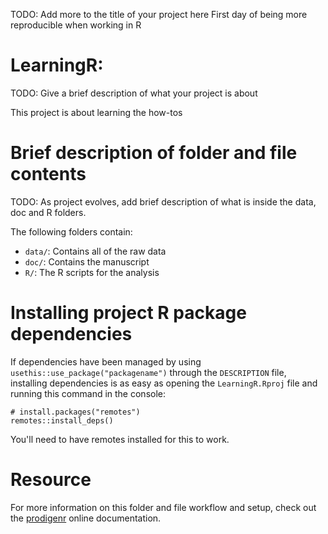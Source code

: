 TODO: Add more to the title of your project here
First day of being more reproducible when working in R

# LearningR:

TODO: Give a brief description of what your project is about

This project is about learning the how-tos 

# Brief description of folder and file contents

TODO: As project evolves, add brief description of what is inside the data, doc and R folders.

The following folders contain:

- `data/`: Contains all of the raw data
- `doc/`: Contains the manuscript 
- `R/`: The R scripts for the analysis

# Installing project R package dependencies

If dependencies have been managed by using `usethis::use_package("packagename")`
through the `DESCRIPTION` file, installing dependencies is as easy as opening the
`LearningR.Rproj` file and running this command in the console:

    # install.packages("remotes")
    remotes::install_deps()

You'll need to have remotes installed for this to work.

# Resource

For more information on this folder and file workflow and setup, check
out the [prodigenr](https://rostools.github.io/prodigenr) online
documentation.
